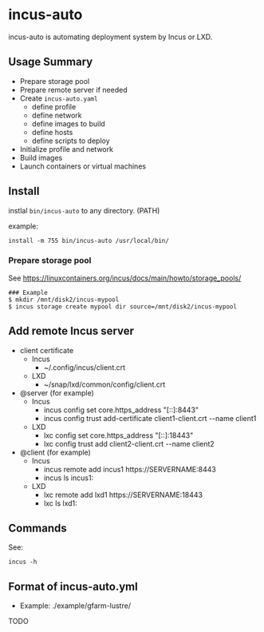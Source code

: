 # incus-auto

incus-auto is automating deployment system by Incus or LXD.

## Usage Summary

- Prepare storage pool
- Prepare remote server if needed
- Create `incus-auto.yaml`
  - define profile
  - define network
  - define images to build
  - define hosts
  - define scripts to deploy
- Initialize profile and network
- Build images
- Launch containers or virtual machines

## Install

instlal `bin/incus-auto` to any directory. (PATH)

example:

```
install -m 755 bin/incus-auto /usr/local/bin/
```

### Prepare storage pool

See <https://linuxcontainers.org/incus/docs/main/howto/storage_pools/>

```
### Example
$ mkdir /mnt/disk2/incus-mypool
$ incus storage create mypool dir source=/mnt/disk2/incus-mypool
```

## Add remote Incus server

- client certificate
  - Incus
    - ~/.config/incus/client.crt
  - LXD
    - ~/snap/lxd/common/config/client.crt
- @server (for example)
  - Incus
    - incus config set core.https_address "[::]:8443"
    - incus config trust add-certificate client1-client.crt --name client1
  - LXD
    - lxc config set core.https_address "[::]:18443"
    - lxc config trust add client2-client.crt --name client2
- @client (for example)
  - Incus
    - incus remote add incus1 https://SERVERNAME:8443
    - incus ls incus1:
  - LXD
    - lxc remote add lxd1 https://SERVERNAME:18443
    - lxc ls lxd1:

## Commands

See:

```
incus -h
```

## Format of incus-auto.yml

- Example: ./example/gfarm-lustre/

TODO
